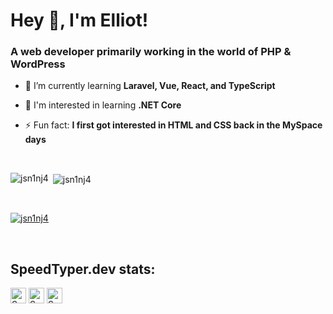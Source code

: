 # Hey 👋, I'm Elliot!

### A web developer primarily working in the world of PHP & WordPress

- 🌱 I’m currently learning **Laravel, Vue, React, and TypeScript**

- 🤔 I'm interested in learning **.NET Core**

- ⚡ Fun fact: **I first got interested in HTML and CSS back in the MySpace days**

<p>&nbsp;</p>

<p><img align="left" src="https://github-readme-stats.vercel.app/api/top-langs?username=jsn1nj4&show_icons=true&locale=en&layout=compact&theme=gotham&card_width=300" alt="jsn1nj4" /></p>

<p>&nbsp;<img align="center" src="https://github-readme-stats.vercel.app/api?username=jsn1nj4&show_icons=true&locale=en&theme=gotham&hide=stars&hide_rank=true" alt="jsn1nj4" /></p>

<p>&nbsp;</p>

<p align="left"> <a href="https://twitter.com/jsn1nj4" target="blank"><img src="https://img.shields.io/twitter/follow/jsn1nj4?logo=twitter&style=for-the-badge&color=blue" alt="jsn1nj4" /></a> </p>

<p>&nbsp;</p>

<h2>SpeedTyper.dev stats:</h2>

[<img src="https://api.speedtyper.dev/users/JSn1nj4/badges/averagewpm" alt="SpeedTyper.dev avg wpm" height="25">](https://www.speedtyper.dev/profile/JSn1nj4)
[<img src="https://api.speedtyper.dev/users/JSn1nj4/badges/topwpm" alt="SpeedTyper.dev top wpm" height="25">](https://www.speedtyper.dev/profile/JSn1nj4)
[<img src="https://api.speedtyper.dev/users/JSn1nj4/badges/gamecount" alt="SpeedTyper.dev games" height="25">](https://www.speedtyper.dev/profile/JSn1nj4)

